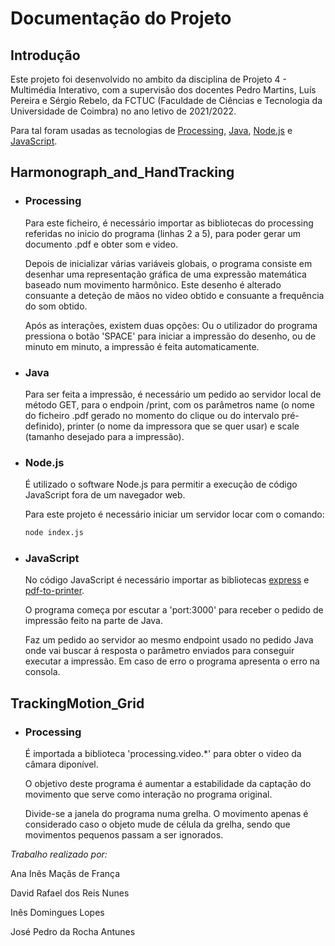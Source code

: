 # Documentação do Projeto

## Introdução

Este projeto foi desenvolvido no ambito da disciplina de Projeto 4 - Multimédia Interativo, com a supervisão dos docentes Pedro Martins, Luís Pereira e Sérgio Rebelo, da FCTUC (Faculdade de Ciências e Tecnologia da Universidade de Coimbra) no ano letivo de 2021/2022.

Para tal foram usadas as tecnologias de [Processing](https://processing.org/), [Java](https://www.java.com/pt-BR/), [Node.js](https://nodejs.org/en/about/) e [JavaScript](https://developer.mozilla.org/pt-BR/docs/Web/JavaScript). 


## Harmonograph_and_HandTracking

* ### Processing 

    Para este ficheiro, é necessário importar as bibliotecas do processing referidas no inicio do programa (linhas 2 a 5), para poder gerar um documento .pdf e obter som e video.

    Depois de inicializar várias variáveis globais, o programa consiste em desenhar uma representação gráfica de uma expressão matemática baseado num movimento harmônico. Este desenho é alterado consuante a deteção de mãos no video obtido e consuante a frequência do som obtido. 

    Após as interações, existem duas opções: Ou o utilizador do programa pressiona o botão 'SPACE' para iniciar a impressão do desenho, ou de minuto em minuto, a impressão é feita automaticamente.

* ### Java

    Para ser feita a impressão, é necessário um pedido ao servidor local de método GET, para o endpoin /print, com os parâmetros name (o nome do ficheiro .pdf gerado no momento do clique ou do intervalo pré-definido), printer (o nome da impressora que se quer usar) e scale (tamanho desejado para a impressão).

* ### Node.js

    É utilizado o software Node.js para permitir a execução de código JavaScript fora de um navegador web.

    Para este projeto é necessário iniciar um servidor locar com o comando:

    ```bash
    node index.js
    ```

* ### JavaScript
    
    No código JavaScript é necessário importar as bibliotecas [express](https://expressjs.com/) e [pdf-to-printer](https://www.npmjs.com/package/pdf-to-printer).

    O programa começa por escutar a 'port:3000' para receber o pedido de impressão feito na parte de Java. 

    Faz um pedido ao servidor ao mesmo endpoint usado no pedido Java onde vai buscar á resposta o parâmetro enviados para conseguir executar a impressão. Em caso de erro o programa apresenta o erro na consola.

## TrackingMotion_Grid

* ### Processing

    É importada a biblioteca 'processing.video.*' para obter o video da câmara diponível. 

    O objetivo deste programa é aumentar a estabilidade da captação do movimento que serve como interação no programa original.

    Divide-se a janela do programa numa grelha. O movimento apenas é considerado caso o objeto mude de célula da grelha, sendo que movimentos pequenos passam a ser ignorados.
    

*Trabalho realizado por:*

Ana Inês Maçãs de França

David Rafael dos Reis Nunes

Inês Domingues Lopes

José Pedro da Rocha Antunes
 